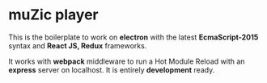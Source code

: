 muZic player
============

This is the boilerplate to work on **electron** with the latest **EcmaScript-2015** syntax and **React JS, Redux** frameworks. 

It works with **webpack** middleware to run a Hot Module Reload with an **express** server on localhost. It is entirely **development** ready.

